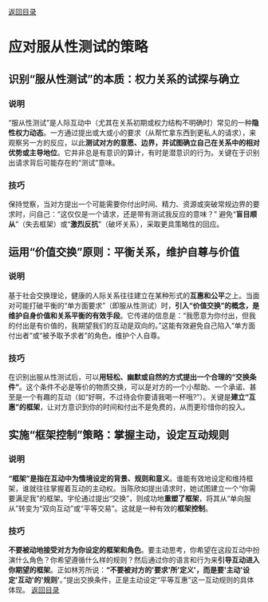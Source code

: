 [返回目录](/README.md)

# 应对服从性测试的策略

## 识别“服从性测试”的本质：权力关系的试探与确立

### 说明

“服从性测试”是人际互动中（尤其在关系初期或权力结构不明确时）常见的一种**隐性权力动态**。一方通过提出或大或小的要求（从帮忙拿东西到更私人的请求），来观察另一方的反应，以此**测试对方的意愿、边界，并试图确立自己在关系中的相对优势或主导地位**。它并非总是有意识的算计，有时是潜意识的行为。关键在于识别出请求背后可能存在的“测试”意味。

### 技巧

保持觉察，当对方提出一个可能需要你付出时间、精力、资源或突破常规边界的要求时，问自己：“这仅仅是一个请求，还是带有测试我反应的意味？” 避免“**盲目顺从**”（失去框架）或“**激烈反抗**”（破坏关系），采取更具策略性的回应。

## 运用“价值交换”原则：平衡关系，维护自尊与价值

### 说明

基于社会交换理论，健康的人际关系往往建立在某种形式的**互惠和公平**之上。当面对可能打破平衡的“单方面要求”（即服从性测试）时，**引入“价值交换”的概念，是维护自身价值和关系平衡的有效手段**。它传递的信息是：“我愿意为你付出，但我的付出是有价值的，我期望我们的互动是双向的。”这能有效避免自己陷入“单方面付出者”或“被予取予求者”的角色，维护个人自尊。

### 技巧

在识别出服从性测试后，可以**用轻松、幽默或自然的方式提出一个合理的“交换条件”**。这个条件不必是等价的物质交换，可以是对方的一个小帮助、一个承诺、甚至是一个有趣的互动（如“好啊，不过待会你要请我喝一杯哦?”）。关键是**建立“互惠”的框架**，让对方意识到你的时间和付出不是免费的，从而更珍惜你的投入。

## 实施“框架控制”策略：掌握主动，设定互动规则

### 说明

**“框架”是指在互动中为情境设定的背景、规则和意义**。谁能有效地设定和维持框架，谁就往往掌握着互动的主动权。当陈欣如提出请求时，她试图建立一个“你需要满足我”的框架。宇伦通过提出“交换”，则成功地**重塑了框架**，将其从“单向服从”转变为“双向互动”或“平等交易”。这就是一种有效的**框架控制**。

### 技巧

**不要被动地接受对方为你设定的框架和角色**。要主动思考，你希望在这段互动中扮演什么角色？你希望遵循什么样的规则？然后通过你的语言和行为来**引导互动进入你期望的框架**。正如林芳所说：**“不要被对方的'要求'所'定义'，而是要'主动'设定'互动'的'规则'**。”提出交换条件，正是主动设定“平等互惠”这一互动规则的具体体现。
[返回目录](/README.md)